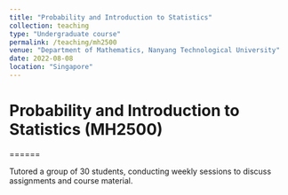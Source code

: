 ```yaml
---
title: "Probability and Introduction to Statistics"
collection: teaching
type: "Undergraduate course"
permalink: /teaching/mh2500
venue: "Department of Mathematics, Nanyang Technological University"
date: 2022-08-08
location: "Singapore"
---
```


# Probability and Introduction to Statistics (MH2500)
======

Tutored a group of 30 students, conducting weekly sessions to discuss assignments and course material.
